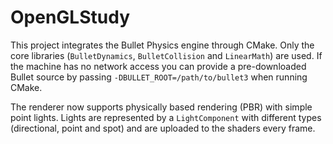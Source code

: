 # OpenGLStudy

This project integrates the Bullet Physics engine through CMake. Only the core
libraries (`BulletDynamics`, `BulletCollision` and `LinearMath`) are used. If
the machine has no network access you can provide a pre-downloaded Bullet source
by passing `-DBULLET_ROOT=/path/to/bullet3` when running CMake.

The renderer now supports physically based rendering (PBR) with simple point
lights. Lights are represented by a `LightComponent` with different types
(directional, point and spot) and are uploaded to the shaders every frame.


